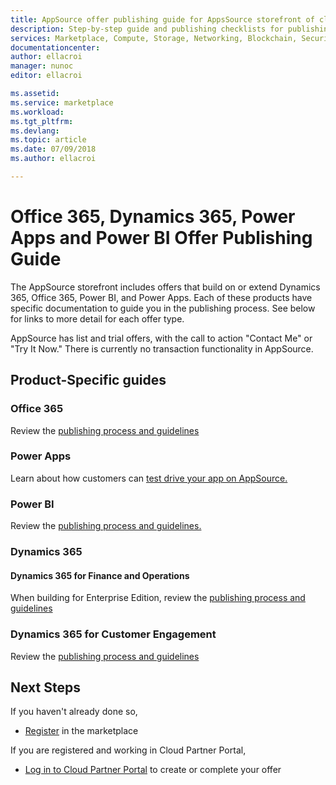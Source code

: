```yaml
---
title: AppSource offer publishing guide for AppsSource storefront of cloud marketplace which includes Office 365, Dynamics 365, Power BI and Power Apps and Azure
description: Step-by-step guide and publishing checklists for publishing apps to the AppSource storefront for Office 365, Dynamics 365, Power BI, and Power Apps
services: Marketplace, Compute, Storage, Networking, Blockchain, Security, SaaS
documentationcenter:
author: ellacroi
manager: nunoc
editor: ellacroi

ms.assetid: 
ms.service: marketplace
ms.workload: 
ms.tgt_pltfrm: 
ms.devlang: 
ms.topic: article
ms.date: 07/09/2018
ms.author: ellacroi

---
```


# Office 365, Dynamics 365, Power Apps and Power BI Offer Publishing Guide

The AppSource storefront includes offers that build on or extend Dynamics 365, Office 365, Power BI, and Power Apps. Each of these products have specific documentation to guide you in the publishing process. See below for links to more detail for each offer type. 

AppSource has list and trial offers, with the call to action "Contact Me" or "Try It Now." There is currently no transaction functionality in AppSource.

## Product-Specific guides

### Office 365

Review the [publishing process and guidelines](https://docs.microsoft.com/office/dev/store/submit-to-the-office-store)

### Power Apps

Learn about how customers can [test drive your app on AppSource.](https://powerapps.microsoft.com/en-us/blog/appsource-test-drive/)

### Power BI

Review the [publishing process and guidelines.](https://docs.microsoft.com/power-bi/developer/office-store)

### Dynamics 365

#### Dynamics 365 for Finance and Operations
When building for Enterprise Edition, review the [publishing process and guidelines](https://docs.microsoft.com/dynamics365/unified-operations/dev-itpro/lcs-solutions/lcs-solutions-app-source)

### Dynamics 365 for Customer Engagement
Review the [publishing process and guidelines](https://docs.microsoft.com/dynamics365/customer-engagement/developer/publish-app-appsource)

## Next Steps

If you haven't already done so, 

- [Register](https://azuremarketplace.microsoft.com/sell) in the marketplace

If you are registered and working in Cloud Partner Portal, 

- [Log in to Cloud Partner Portal](https://cloudpartner.azure.com) to create or complete your offer
